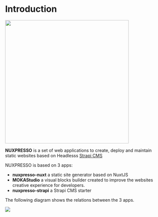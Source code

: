 # Introduction


<img src="https://res.cloudinary.com/moodgiver/image/upload/v1609196023/layers_big_cc995d26d2.png" style="width:400px;height:auto;margin:0 auto;">


**NUXPRESSO** is a set of web applications to create, deploy and maintain static websites based on Headlesss [Strapi CMS](https://strapi.io)

NUXPRESSO is based on 3 apps:
- **nuxpresso-nuxt** a static site generator based on NuxtJS
- **MOKAStudio** a visual blocks builder created to improve the websites creative experience for developers.
- **nuxpresso-strapi** a Strapi CMS starter  

The following diagram shows the relations between the 3 apps.

<img src="https://res.cloudinary.com/moodgiver/image/upload/v1607699698/nuxpresso_concept_last_e14ca7a8df.jpg"/>
